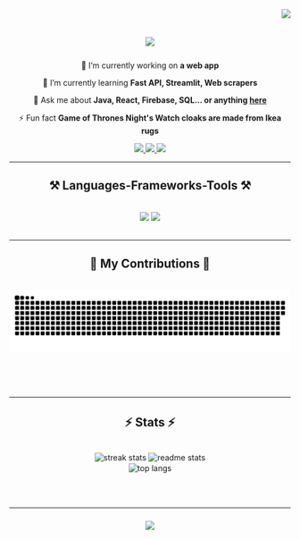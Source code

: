 <img align="right" src="https://visitor-badge.laobi.icu/badge?page_id=sathiya06.sathiya06" />

<h1 align="center">
    <img src="https://readme-typing-svg.herokuapp.com/?font=Righteous&size=35&center=true&vCenter=true&width=800&height=70&duration=4000&lines=Hi+There!+👋;+I'm+Sathiya+Narayanan+Venkatesan!;" />
</h1>

<div align="center">
 
 🔭 I’m currently working on **a web app**
 
 🌱 I’m currently learning **Fast API, Streamlit, Web scrapers**

 💬 Ask me about **Java, React, Firebase, SQL... or anything [here](https://github.com/sathiya06/sathiya06/issues)**

 ⚡ Fun fact **Game of Thrones Night's Watch cloaks are made from Ikea rugs**
 
 </div>

<div align="center"> 
  <a href="mailto:sathiyavenkat06@gmail.com">
    <img src="https://img.shields.io/badge/Gmail-333333?style=for-the-badge&logo=gmail&logoColor=red" />
  </a>
  <a href="https://linkedin.com/in/sathiya06" target="_blank">
    <img src="https://img.shields.io/badge/LinkedIn-0077B5?style=for-the-badge&logo=linkedin&logoColor=white" target="_blank" />
  </a>
  <a href="https://sathiya06.github.io" target="_blank">
     <img src="https://img.shields.io/badge/bio.link-000000%7D?style=for-the-badge&logo=biolink&logoColor=white" target="_blank" /> 
  </a>
</div>

 <hr/>
 
<h2 align="center">⚒️ Languages-Frameworks-Tools ⚒️</h2>
<br/>
<div align="center">
    <img src="https://skillicons.dev/icons?i=react,bootstrap,mui,html,css,vscode,github,figma,tailwind,git,r" />
    <img src="https://skillicons.dev/icons?i=nodejs,python,javascript,typescript,express,firebase,mongodb,c,java,nextjs,mysql,flask" /><br>
</div>

<br/>
<hr/>


 <div align="center">
  <h2>🐍 My Contributions 🐍</h2>
  <br>
  <img alt="snake eating my contributions" src="https://raw.githubusercontent.com/sathiya06/sathiya06/output/github-contribution-grid-snake.svg" />
  
  <br/><br/><br/>
</div>

<hr/>

<h2 align="center">⚡ Stats ⚡</h2>
<br>
<div align=center>
  <img width=390 src="https://streak-stats.demolab.com/?user=sathiya06&count_private=true&theme=react&border_radius=10" alt="streak stats"/>
  <img width=390 src="https://github-readme-stats-sathiya06.vercel.app/api?username=sathiya06&count_private=true&show_icons=true&theme=react&rank_icon=github&border_radius=10" alt="readme stats" />
  <br/>
  <img width=325 align="center" src="https://github-readme-stats-sathiya06.vercel.app/api/top-langs/?username=sathiya06&langs_count=8&layout=compact&theme=react&border_radius=10&size_weight=0.5&count_weight=0.5&exclude_repo=github-readme-stats" alt="top langs" />
</div>

<br/><br/>
<hr/>

<h3 align="center">
    <img src="https://readme-typing-svg.herokuapp.com/?font=Righteous&size=25&center=true&vCenter=true&width=500&height=70&duration=4000&lines=Thanks+for+visiting!+✌️;+Shoot+me+a+message+on+Linkedin!;I'm+always+down+to+collab+:)">
</h3>

<br/>
